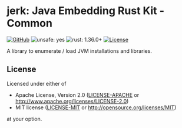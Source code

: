 # **jerk**: **J**ava **E**mbedding **R**ust **K**it - Common

[![GitHub](https://img.shields.io/github/stars/MaulingMonkey/jerk.svg?label=GitHub&style=social)](https://github.com/MaulingMonkey/jerk)
![unsafe: yes](https://img.shields.io/badge/unsafe-no-green.svg)
![rust: 1.36.0+](https://img.shields.io/badge/rust-1.36.0%2B-green.svg)
[![License](https://img.shields.io/crates/l/jerk.svg)](https://github.com/MaulingMonkey/jerk)

A library to enumerate / load JVM installations and libraries.

## License

Licensed under either of

* Apache License, Version 2.0 ([LICENSE-APACHE](LICENSE-APACHE) or http://www.apache.org/licenses/LICENSE-2.0)
* MIT license ([LICENSE-MIT](LICENSE-MIT) or http://opensource.org/licenses/MIT)

at your option.



[build.rs]:             https://doc.rust-lang.org/cargo/reference/build-scripts.html
[metabuild]:            https://github.com/rust-lang/rfcs/blob/master/text/2196-metabuild.md
